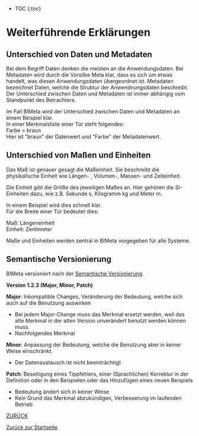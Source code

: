* TOC
{:toc}

# Weiterführende Erklärungen

## Unterschied von Daten und Metadaten
Bei dem Begriff Daten denken die meisten an die Anwendungsdaten. Bei Metadaten wird durch die Vorsilbe Meta klar, dass es sich um etwas handelt, was diesen Anwendungsdaten übergeordnet ist. Metadaten bezeichnet Daten, welche die Struktur der Anwendnungsdaten beschreibt.
Der Unterschied zwischen Daten und Metadaten ist immer abhängig vom Standpunkt des Betrachters.

Im Fall BIMeta wird der Unterschied zwischen Daten und Metadaten an einem Beispiel klar. 
<br>
In einer Merkmalsliste einer Tür steht folgendes:
<br>
Farbe = braun
<br>
Hier ist "braun" der Datenwert und "Farbe" der Metadatenwert.

## Unterschied von Maßen und Einheiten
Das Maß ist genauer gesagt die Maßeinheit. Sie beschreibt die physikalische Einheit wie Längen- , Volumen-, Massen- und Zeiteinheit.

Die Einheit gibt die Größe des jeweiligen Maßes an. Hier gehören die SI-Einheiten dazu, wie z.B. Sekunde s, Kilogramm kg und Meter m.

In einem Beispiel wird dies schnell klar. <br>
Für die Breite einer Tür bedeutet dies:

Maß: Längeneinheit <br>
Einheit: Zentimeter

Maße und Einheiten werden zentral in BIMeta vorgegeben für alle Systeme.

## Semantische Versionierung

BIMeta versioniert nach der [Semantische Versionierung](https://semver.org/).

**Version 1.2.3 (Major, Minor, Patch)**

**Major**: Inkompatible Changes, Veränderung der Bedeutung, welche sich auch auf die Benutzung auswirken
   - Bei jedem Major-Change muss das Merkmal ersetzt werden, weil das alte Merkmal in der alten Version unverändert benutzt werden können muss.
   - Nachfolgendes Merkmal

**Minor**: Anpassung der Bedeutung, welche die Benutzung aber in keiner Weise einschränkt.
   - Der Datenaustausch ist nicht beeinträchtigt

**Patch**: Beseitigung eines Tippfehlers, einer (Sprachlichen) Korrektur in der Definition oder in den Beispielen oder das Hinzufügen eines neuen Beispiels
   - Bedeutung ändert sich in keiner Weise
   - Kein Grund das Merkmal abzukündigen, Verbesserung im laufenden Betrieb

[ZURÜCK](3.0_Erklaerungen.md)

[Zurück zur Startseite](https://bimeta-steuerkreis.github.io/Anwenderhilfe/)
